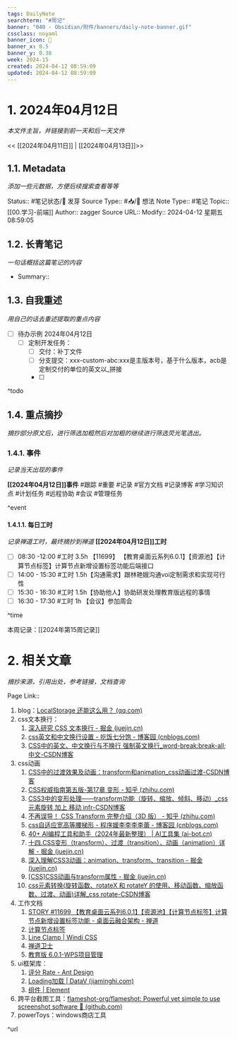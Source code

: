 ```yaml
---
tags: DailyNote
searchterm: "#周记"
banner: "040 - Obsidian/附件/banners/daily-note-banner.gif"
cssclass: noyaml
banner_icon: 💌
banner_x: 0.5
banner_y: 0.38
week: 2024-15
created: 2024-04-12 08:59:09
updated: 2024-04-12 08:59:09
---
```


# 1. 2024年04月12日

_本文件主旨，并链接到前一天和后一天文件_

<< [[2024年04月11日]] | [[2024年04月13日]]>>

## 1.1. Metadata

_添加一些元数据，方便后续搜索查看等等_

Status:: #笔记状态/🌱 发芽
Source Type:: #📥/💭 想法 
Note Type:: #笔记
Topic:: [[00.学习-前端]]
Author:: zagger
Source URL::
Modify:: 2024-04-12 星期五 08:59:05

## 1.2. 长青笔记

_一句话概括这篇笔记的内容_

- Summary::

## 1.3. 自我重述

_用自己的话去重述提取的重点内容_

- [ ] 待办示例 2024年04月12日
	- [ ] 定制开发任务：
		- [ ] 交付：补丁文件
		- [ ] 分支提交：xxx-custom-abc:xxx是主版本号，基于什么版本，acb是定制交付的单位的英文以_拼接
		- [ ] 

^todo

## 1.4. 重点摘抄

_摘抄部分原文后，进行筛选加粗然后对加粗的继续进行筛选荧光笔选出。_

### 1.4.1. 事件

_记录当天出现的事件_

**[[2024年04月12日]]事件** 
#跟踪 #重要 #记录 #官方文档 #记录博客 #学习知识点 #计划任务 #远程协助 #会议 #管理任务

^event

#### 1.4.1.1. 每日工时

_记录禅道工时，最终摘抄到禅道_
**[[2024年04月12日]]工时**
- [ ] 08:30 -12:00 #工时  3.5h 【11699】 【教育桌面云系列6.0.1】【资源池】【计算节点标签】计算节点新增设置标签功能后端接口
- [ ] 14:00 - 15:30 #工时  1.5h【沟通需求】跟林艳娥沟通voi定制需求和实现可行性
- [ ] 15:30 - 16:30 #工时  1.5h【协助他人】协助研发处理教育版远程的事情
- [ ] 16:30 - 17:30 #工时  1h 【会议】参加周会

^time

本周记录：[[2024年第15周记录]]

# 2. 相关文章

_摘抄来源，引用出处，参考链接，文档查询_

Page Link::
1. blog：[LocalStorage 还能这么用？ (qq.com)](https://mp.weixin.qq.com/s/Yk-RRutwiuu50gGS7SxnoA)
2. css文本换行：
	1. [深入研究 CSS 文本换行 - 掘金 (juejin.cn)](https://juejin.cn/post/7111880813230161933)
	2. [css英文和中文换行设置 - 吃饭七分饱 - 博客园 (cnblogs.com)](https://www.cnblogs.com/zerofan/p/14923091.html)
	3. [CSS中的英文、中文换行与不换行 强制英文换行_word-break:break-all; 中文-CSDN博客](https://blog.csdn.net/yeshenliaosuifeng/article/details/78825466)
3. css动画
	1. [CSS中的过渡效果及动画：transform和animation_css动画过渡-CSDN博客](https://blog.csdn.net/weixin_51473175/article/details/134448590)
	2. [CSS权威指南第五版-第17章 变形 - 知乎 (zhihu.com)](https://zhuanlan.zhihu.com/p/607696150)
	3. [CSS3中的变形处理——transform功能（旋转、缩放、倾斜、移动）_css 元素旋转 加上 移动 infr-CSDN博客](https://blog.csdn.net/2301_79099480/article/details/137435573)
	4. [不再误导！ CSS Transform 完整介绍（3D 版） - 知乎 (zhihu.com)](https://zhuanlan.zhihu.com/p/647731017)
	5. [css自适应宽高等腰梯形 - 程序媛李李李李蕾 - 博客园 (cnblogs.com)](https://www.cnblogs.com/daysme/p/6208285.html)
	6. [40+ AI编程工具和助手（2024年最新整理） | AI工具集 (ai-bot.cn)](https://ai-bot.cn/favorites/ai-programming-tools/)
	7. [十四.CSS变形（transform）、过渡（transition）、动画（animation）详解 - 掘金 (juejin.cn)](https://juejin.cn/post/6961801671189987359)
	8. [深入理解CSS3动画：animation、transform、transition - 掘金 (juejin.cn)](https://juejin.cn/post/6844904099603808270?searchId=20240412124045FF3EAFB22A12D5884F27)
	9. [[CSS]CSS动画与transform属性 - 掘金 (juejin.cn)](https://juejin.cn/post/7051148335708651528?searchId=20240412124045FF3EAFB22A12D5884F27)
	10. [css元素转换(旋转函数、rotateX 和 rotateY 的使用、移动函数、缩放函数、过渡、动画)详解_css rotate-CSDN博客](https://blog.csdn.net/Argonaut_/article/details/128557786)
4. 工作文档
	1. [STORY #11699 【教育桌面云系列6.0.1】【资源池】【计算节点标签】计算节点新增设置标签功能 - 桌面云融合架构 - 禅道](http://172.16.203.12/zentao/story-view-11699.html)
	2. [计算节点标签](http://172.16.203.30:8005/%E6%95%99%E8%82%B2%E6%A1%8C%E9%9D%A2%E4%BA%91%E7%B3%BB%E5%88%975.6.3/%E7%AC%AC%E5%9B%9B%E8%BF%AD%E4%BB%A3/#id=0d3q1f&p=%E8%AE%A1%E7%AE%97%E8%8A%82%E7%82%B9%E6%A0%87%E7%AD%BE&g=1)
	3. [Line Clamp | Windi CSS](https://windicss.org/plugins/official/line-clamp.html#utilities)
	4. [禅道卫士](http://192.168.0.161:8090/)
	5. [教育版 6.0.1-WPS项目管理](https://pm.wps.cn/?vcl_cli=st&group_id=1769798260#/project/1703149225356821?viewId=1703149225375207)
5. ui框架库：
	1. [评分 Rate - Ant Design](https://ant.design/components/rate-cn)
	2. [Loading加载 | DataV (jiaminghi.com)](http://datav.jiaminghi.com/guide/loading.html)
	3. [组件 | Element](https://element.eleme.cn/#/zh-CN/component/collapse)
6. 跨平台截图工具：[flameshot-org/flameshot: Powerful yet simple to use screenshot software :camera_flash: (github.com)](https://github.com/flameshot-org/flameshot?tab=readme-ov-file)
7. powerToys：windows商店工具

^url
